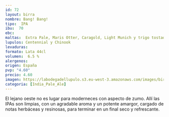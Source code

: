 ```yaml
--- 
id: 72
layout: birra
nombre: Bang! Bang!
tipo:  IPA
ibu:  70
ebc:
maltas:  Extra Pale, Maris Otter, Caragold, Light Munich y trigo tostado
lupulos: Centennial y Chinook
levaduras: 
formato: Lata 44cl
volumen:  6.5 %
alergenos: 
origen: España
pvp: "4.60"
precio: 4.60
imagen: https://labodegadellupulo.s3.eu-west-3.amazonaws.com/images/birras/bangbang.jpg
categoria: [India_Pale_Ale]
---
```

El lejano oeste no es lugar para moderneces con aspecto de zumo. Allí las IPAs son limpias, con un agradable aroma y un potente amargor, cargado de notas herbáceas y resinosas, para terminar en un final seco y refrescante.
















